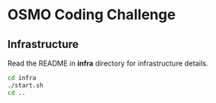 # OSMO Coding Challenge

## Infrastructure

Read the README in __infra__ directory for infrastructure details.

```sh
cd infra
./start.sh
cd ..
```
